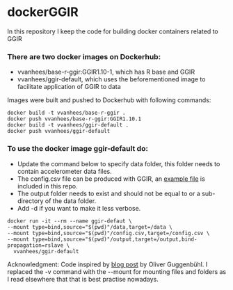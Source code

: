 # dockerGGIR
In this repository I keep the code for building docker containers related to GGIR

### There are two docker images on Dockerhub:
- vvanhees/base-r-ggir:GGIR1.10-1, which has R base and GGIR
- vvanhees/ggir-default, which uses the beforementioned image to facilitate application of GGIR to data

Images were built and pushed to Dockerhub with following commands:

```
docker build -t vvanhees/base-r-ggir .
docker push vvanhees/base-r-ggir:GGIR1.10.1
docker build -t vvanhees/ggir-default .
docker push vvanhees/ggir-default
```


### To use the docker image ggir-default do:
- Update the command below to specify data folder, this folder needs to contain accelerometer data files.
- The config.csv file can be produced with GGIR, an [example file](ggir-default/config.csv) is included in this repo.
- The output folder needs to exist and should not be equal to or a sub-directory of the data folder.
- Add -d if you want to make it less verbose.

```
docker run -it --rm --name ggir-defaut \
--mount type=bind,source="$(pwd)"/data,target=/data \
--mount type=bind,source="$(pwd)"/config.csv,target=/config.csv \
--mount type=bind,source="$(pwd)"/output,target=/output,bind-propagation=rslave \
  vvanhees/ggir-default
```

Acknowledgment: Code inspired by [blog post](https://www.r-bloggers.com/running-your-r-script-in-docker/) by Oliver Guggenbühl. I replaced the -v command with the --mount for mounting files and folders as I read elsewhere that that is best practise nowadays.
